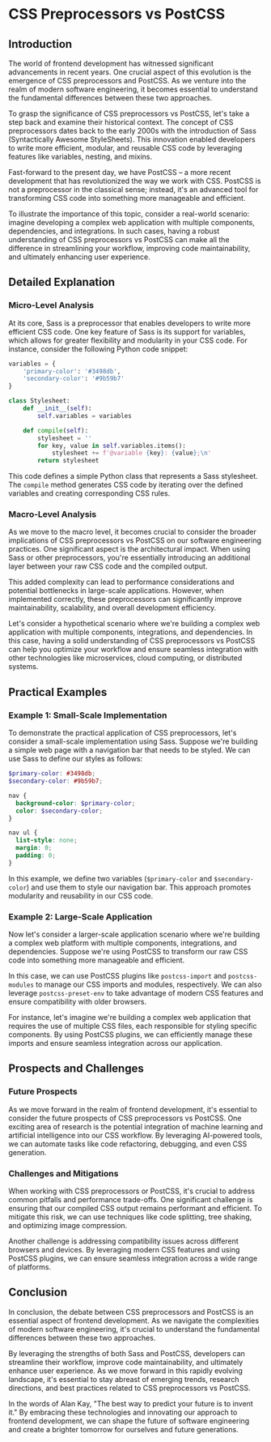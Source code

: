 # CSS Preprocessors vs PostCSS
## Introduction
The world of frontend development has witnessed significant advancements in recent years. One crucial aspect of this evolution is the emergence of CSS preprocessors and PostCSS. As we venture into the realm of modern software engineering, it becomes essential to understand the fundamental differences between these two approaches.

To grasp the significance of CSS preprocessors vs PostCSS, let's take a step back and examine their historical context. The concept of CSS preprocessors dates back to the early 2000s with the introduction of Sass (Syntactically Awesome StyleSheets). This innovation enabled developers to write more efficient, modular, and reusable CSS code by leveraging features like variables, nesting, and mixins.

Fast-forward to the present day, we have PostCSS – a more recent development that has revolutionized the way we work with CSS. PostCSS is not a preprocessor in the classical sense; instead, it's an advanced tool for transforming CSS code into something more manageable and efficient.

To illustrate the importance of this topic, consider a real-world scenario: imagine developing a complex web application with multiple components, dependencies, and integrations. In such cases, having a robust understanding of CSS preprocessors vs PostCSS can make all the difference in streamlining your workflow, improving code maintainability, and ultimately enhancing user experience.

## Detailed Explanation
### Micro-Level Analysis

At its core, Sass is a preprocessor that enables developers to write more efficient CSS code. One key feature of Sass is its support for variables, which allows for greater flexibility and modularity in your CSS code. For instance, consider the following Python code snippet:

```python
variables = {
    'primary-color': '#3498db',
    'secondary-color': '#9b59b7'
}

class Stylesheet:
    def __init__(self):
        self.variables = variables

    def compile(self):
        stylesheet = ''
        for key, value in self.variables.items():
            stylesheet += f'@variable {key}: {value};\n'
        return stylesheet
```

This code defines a simple Python class that represents a Sass stylesheet. The `compile` method generates CSS code by iterating over the defined variables and creating corresponding CSS rules.

### Macro-Level Analysis

As we move to the macro level, it becomes crucial to consider the broader implications of CSS preprocessors vs PostCSS on our software engineering practices. One significant aspect is the architectural impact. When using Sass or other preprocessors, you're essentially introducing an additional layer between your raw CSS code and the compiled output.

This added complexity can lead to performance considerations and potential bottlenecks in large-scale applications. However, when implemented correctly, these preprocessors can significantly improve maintainability, scalability, and overall development efficiency.

Let's consider a hypothetical scenario where we're building a complex web application with multiple components, integrations, and dependencies. In this case, having a solid understanding of CSS preprocessors vs PostCSS can help you optimize your workflow and ensure seamless integration with other technologies like microservices, cloud computing, or distributed systems.

## Practical Examples
### Example 1: Small-Scale Implementation

To demonstrate the practical application of CSS preprocessors, let's consider a small-scale implementation using Sass. Suppose we're building a simple web page with a navigation bar that needs to be styled. We can use Sass to define our styles as follows:

```scss
$primary-color: #3498db;
$secondary-color: #9b59b7;

nav {
  background-color: $primary-color;
  color: $secondary-color;
}

nav ul {
  list-style: none;
  margin: 0;
  padding: 0;
}
```

In this example, we define two variables (`$primary-color` and `$secondary-color`) and use them to style our navigation bar. This approach promotes modularity and reusability in our CSS code.

### Example 2: Large-Scale Application

Now let's consider a larger-scale application scenario where we're building a complex web platform with multiple components, integrations, and dependencies. Suppose we're using PostCSS to transform our raw CSS code into something more manageable and efficient.

In this case, we can use PostCSS plugins like `postcss-import` and `postcss-modules` to manage our CSS imports and modules, respectively. We can also leverage `postcss-preset-env` to take advantage of modern CSS features and ensure compatibility with older browsers.

For instance, let's imagine we're building a complex web application that requires the use of multiple CSS files, each responsible for styling specific components. By using PostCSS plugins, we can efficiently manage these imports and ensure seamless integration across our application.

## Prospects and Challenges
### Future Prospects

As we move forward in the realm of frontend development, it's essential to consider the future prospects of CSS preprocessors vs PostCSS. One exciting area of research is the potential integration of machine learning and artificial intelligence into our CSS workflow. By leveraging AI-powered tools, we can automate tasks like code refactoring, debugging, and even CSS generation.

### Challenges and Mitigations

When working with CSS preprocessors or PostCSS, it's crucial to address common pitfalls and performance trade-offs. One significant challenge is ensuring that our compiled CSS output remains performant and efficient. To mitigate this risk, we can use techniques like code splitting, tree shaking, and optimizing image compression.

Another challenge is addressing compatibility issues across different browsers and devices. By leveraging modern CSS features and using PostCSS plugins, we can ensure seamless integration across a wide range of platforms.

## Conclusion

In conclusion, the debate between CSS preprocessors and PostCSS is an essential aspect of frontend development. As we navigate the complexities of modern software engineering, it's crucial to understand the fundamental differences between these two approaches.

By leveraging the strengths of both Sass and PostCSS, developers can streamline their workflow, improve code maintainability, and ultimately enhance user experience. As we move forward in this rapidly evolving landscape, it's essential to stay abreast of emerging trends, research directions, and best practices related to CSS preprocessors vs PostCSS.

In the words of Alan Kay, "The best way to predict your future is to invent it." By embracing these technologies and innovating our approach to frontend development, we can shape the future of software engineering and create a brighter tomorrow for ourselves and future generations.